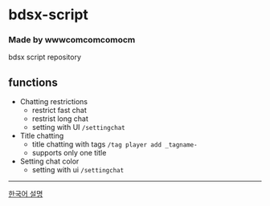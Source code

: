 # bdsx-script
### Made by wwwcomcomcomocm
bdsx script repository

## functions
+ Chatting restrictions
  + restrict fast chat
  + restrist long chat
  + setting with UI  `/settingchat`
+ Title chatting
  + title chatting with tags `/tag player add _tagname-`
  + supports only one title
+ Setting chat color
  + setting with ui `/settingchat`

-----
[한국어 설명](https://github.com/wwwcomcomcomcom/bdsx-script/blob/main/README_Korean.md)
